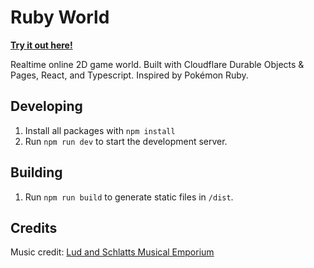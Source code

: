 # Ruby World

[**Try it out here!**](https://rubyworld.benank.com)

Realtime online 2D game world. Built with Cloudflare Durable Objects & Pages, React, and Typescript. Inspired by Pokémon Ruby.

## Developing

1. Install all packages with `npm install`
2. Run `npm run dev` to start the development server.

## Building

1. Run `npm run build` to generate static files in `/dist`.


## Credits

Music credit: [Lud and Schlatts Musical Emporium](https://www.youtube.com/@ludandschlattsmusicalempor6746)